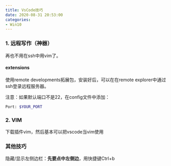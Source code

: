 ```yaml
---
title: VsCode技巧
date: 2020-08-31 20:53:00
categories:
- Win10
---
```

### 1. 远程写作（神器）

再也不用在ssh中用vim了。

#### extensions

使用remote developments拓展包，安装好后，可以在在remote explorer中通过ssh登录远程服务器。

注意：如果默认端口不是22，在config文件中添加：

```sh
Port: $YOUR_PORT
```

### 2. VIM

下载插件vim，然后基本可以把vscode当vim使用



### 其他技巧

隐藏/显示左侧边栏：**先要点中左侧边**，用快捷键Ctrl+b